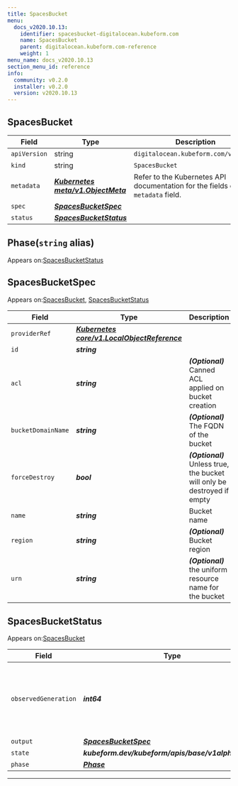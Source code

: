```yaml
---
title: SpacesBucket
menu:
  docs_v2020.10.13:
    identifier: spacesbucket-digitalocean.kubeform.com
    name: SpacesBucket
    parent: digitalocean.kubeform.com-reference
    weight: 1
menu_name: docs_v2020.10.13
section_menu_id: reference
info:
  community: v0.2.0
  installer: v0.2.0
  version: v2020.10.13
---
```


## SpacesBucket
| Field | Type | Description |
| ------ | ----- | ----------- |
| `apiVersion` | string | `digitalocean.kubeform.com/v1alpha1` |
|    `kind` | string | `SpacesBucket` |
| `metadata` | ***[Kubernetes meta/v1.ObjectMeta](https://kubernetes.io/docs/reference/generated/kubernetes-api/v1.13/#objectmeta-v1-meta)***|Refer to the Kubernetes API documentation for the fields of the `metadata` field.|
| `spec` | ***[SpacesBucketSpec](#spacesbucketspec)***||
| `status` | ***[SpacesBucketStatus](#spacesbucketstatus)***||
## Phase(`string` alias)

Appears on:[SpacesBucketStatus](#spacesbucketstatus)

## SpacesBucketSpec

Appears on:[SpacesBucket](#spacesbucket), [SpacesBucketStatus](#spacesbucketstatus)

| Field | Type | Description |
| ------ | ----- | ----------- |
| `providerRef` | ***[Kubernetes core/v1.LocalObjectReference](https://kubernetes.io/docs/reference/generated/kubernetes-api/v1.13/#localobjectreference-v1-core)***||
| `id` | ***string***||
| `acl` | ***string***| ***(Optional)*** Canned ACL applied on bucket creation|
| `bucketDomainName` | ***string***| ***(Optional)*** The FQDN of the bucket|
| `forceDestroy` | ***bool***| ***(Optional)*** Unless true, the bucket will only be destroyed if empty|
| `name` | ***string***|Bucket name|
| `region` | ***string***| ***(Optional)*** Bucket region|
| `urn` | ***string***| ***(Optional)*** the uniform resource name for the bucket|
## SpacesBucketStatus

Appears on:[SpacesBucket](#spacesbucket)

| Field | Type | Description |
| ------ | ----- | ----------- |
| `observedGeneration` | ***int64***| ***(Optional)*** Resource generation, which is updated on mutation by the API Server.|
| `output` | ***[SpacesBucketSpec](#spacesbucketspec)***| ***(Optional)*** |
| `state` | ***kubeform.dev/kubeform/apis/base/v1alpha1.State***| ***(Optional)*** |
| `phase` | ***[Phase](#phase)***| ***(Optional)*** |
---
